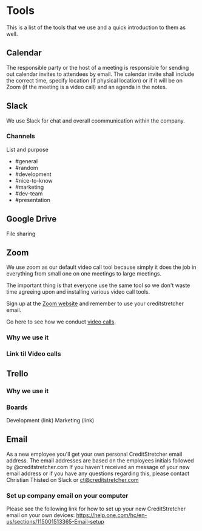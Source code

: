 # Tools
This is a list of the tools that we use and a quick introduction to them as well.
## Calendar
The responsible party or the host of a meeting is responsible for sending out calendar invites to attendees by email.
The calendar invite shall include the correct time, specify location (if physical location) or if it will be on Zoom (if the meeting is a video call) and an agenda in the notes.
## Slack
We use Slack for chat and overall coommunication within the company.
### Channels
List and purpose
- #general
- #random
- #development
- #nice-to-know
- #marketing
- #dev-team
- #presentation
## Google Drive
File sharing
## Zoom 
We use zoom as our default video call tool because simply it does the job in everything from small one on one meetings to large meetings. 

The important thing is that everyone use the same tool so we don't waste time agreeing upon and installing various video call tools. 

Sign up at the [Zoom website](https://zoom.us/) and remember to use your creditstretcher email.

Go here to see how we conduct [video calls](https://github.com/creditstretcher/handbook/blob/master/working-remotely.md#video-calls).
### Why we use it
### Link til Video calls
## Trello
### Why we use it	
### Boards
Development (link)
Marketing (link)
## Email 
As a new employee you'll get your own personal CreditStretcher email address. The email addresses are based on the employees initials followed by @creditstretcher.com
If you haven't received an message of your new email address or if you have any questions regarding this, please contact Christian Thisted on Slack or ct@creditstretcher.com
### Set up company email on your computer
Please see the following link for how to set up your new CreditStretcher email on your own devices:
https://help.one.com/hc/en-us/sections/115001513365-Email-setup
